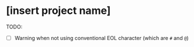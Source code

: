 # [insert project name]

TODO:
*  [ ] Warning when not using conventional EOL character (which are `#` and `@`)
